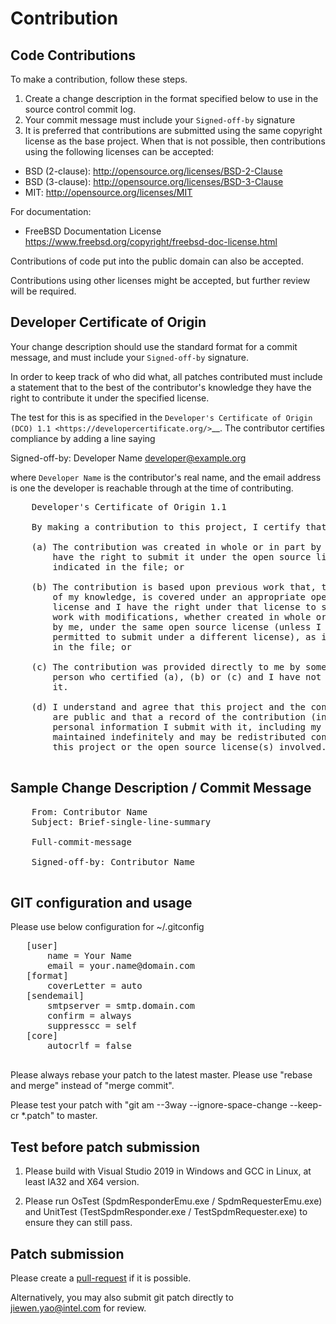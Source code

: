 # Contribution

## Code Contributions

To make a contribution, follow these steps.

1. Create a change description in the format specified below to
    use in the source control commit log.
2. Your commit message must include your ``Signed-off-by`` signature
3. It is preferred that contributions are submitted using the same
   copyright license as the base project. When that is not possible,
    then contributions using the following licenses can be accepted:

-  BSD (2-clause): http://opensource.org/licenses/BSD-2-Clause
-  BSD (3-clause): http://opensource.org/licenses/BSD-3-Clause
-  MIT: http://opensource.org/licenses/MIT

For documentation:

-  FreeBSD Documentation License
    https://www.freebsd.org/copyright/freebsd-doc-license.html

Contributions of code put into the public domain can also be accepted.

Contributions using other licenses might be accepted, but further
review will be required.

## Developer Certificate of Origin

Your change description should use the standard format for a
commit message, and must include your ``Signed-off-by`` signature.

In order to keep track of who did what, all patches contributed must
include a statement that to the best of the contributor's knowledge
they have the right to contribute it under the specified license.

The test for this is as specified in the `Developer's Certificate of
Origin (DCO) 1.1 <https://developercertificate.org/>`__. The contributor
certifies compliance by adding a line saying

Signed-off-by: Developer Name developer@example.org

where ``Developer Name`` is the contributor's real name, and the email
address is one the developer is reachable through at the time of
contributing.

   <pre>
    Developer's Certificate of Origin 1.1

    By making a contribution to this project, I certify that:

    (a) The contribution was created in whole or in part by me and I
        have the right to submit it under the open source license
        indicated in the file; or

    (b) The contribution is based upon previous work that, to the best
        of my knowledge, is covered under an appropriate open source
        license and I have the right under that license to submit that
        work with modifications, whether created in whole or in part
        by me, under the same open source license (unless I am
        permitted to submit under a different license), as indicated
        in the file; or

    (c) The contribution was provided directly to me by some other
        person who certified (a), (b) or (c) and I have not modified
        it.

    (d) I understand and agree that this project and the contribution
        are public and that a record of the contribution (including all
        personal information I submit with it, including my sign-off) is
        maintained indefinitely and may be redistributed consistent with
        this project or the open source license(s) involved.
   </pre>

## Sample Change Description / Commit Message

   <pre>
    From: Contributor Name <contributor@example.com>
    Subject: Brief-single-line-summary

    Full-commit-message

    Signed-off-by: Contributor Name <contributor@example.com>
   </pre>

## GIT configuration and usage

Please use below configuration for ~/.gitconfig

   <pre>
   [user]
       name = Your Name
       email = your.name@domain.com
   [format]
       coverLetter = auto
   [sendemail]
       smtpserver = smtp.domain.com
       confirm = always
       suppresscc = self
   [core]
       autocrlf = false
   </pre>

Please always rebase your patch to the latest master. Please use "rebase and merge" instead of "merge commit".

Please test your patch with "git am --3way --ignore-space-change --keep-cr *.patch" to master.

## Test before patch submission

1) Please build with Visual Studio 2019 in Windows and GCC in Linux, at least IA32 and X64 version.

2) Please run OsTest (SpdmResponderEmu.exe / SpdmRequesterEmu.exe) and UnitTest (TestSpdmResponder.exe / TestSpdmRequester.exe) to ensure they can still pass.

## Patch submission

Please create a [pull-request](https://github.com/jyao1/openspdm/pulls) if it is possible.

Alternatively, you may also submit git patch directly to jiewen.yao@intel.com for review.